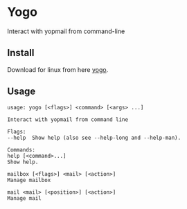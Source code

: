 # Yogo #

Interact with yopmail from command-line

## Install

Download for linux from here [yogo](https://github.com/antham/yogo/releases/download/v1.0.2/yogo-linux).

## Usage ##

```
usage: yogo [<flags>] <command> [<args> ...]

Interact with yopmail from command line

Flags:
--help  Show help (also see --help-long and --help-man).

Commands:
help [<command>...]
Show help.

mailbox [<flags>] <mail> [<action>]
Manage mailbox

mail <mail> [<position>] [<action>]
Manage mail

```
